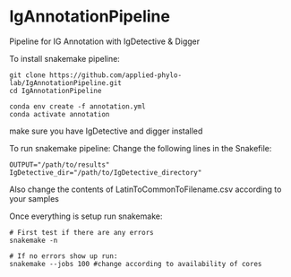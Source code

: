 # IgAnnotationPipeline
Pipeline for IG Annotation with IgDetective &amp; Digger

To install snakemake pipeline:
```
git clone https://github.com/applied-phylo-lab/IgAnnotationPipeline.git
cd IgAnnotationPipeline

conda env create -f annotation.yml
conda activate annotation
```

make sure you have IgDetective and digger installed

To run snakemake pipeline:
Change the following lines in the Snakefile:
```
OUTPUT="/path/to/results"
IgDetective_dir="/path/to/IgDetective_directory"
```

Also change the contents of LatinToCommonToFilename.csv according to your samples

Once everything is setup run snakemake:
```
# First test if there are any errors
snakemake -n

# If no errors show up run:
snakemake --jobs 100 #change according to availability of cores
```
